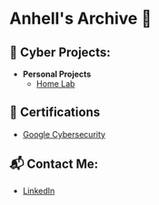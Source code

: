<h1>Anhell's Archive 🍏</h1>

<h2>🐉 Cyber Projects:</h2>

- <b>Personal Projects</b>
  - [Home Lab](https://github.com/hwyls/homelab)

<h2>🔖 Certifications</h2>

- [Google Cybersecurity](https://www.credly.com/badges/4508dc7d-0fec-4637-b730-a07f659adb76)

<h2> 📬 Contact Me:</h2>

- [LinkedIn](https://linkedin.com/in/anhell)
